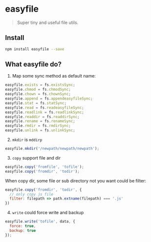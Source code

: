 # easyfile
> Super tiny and useful file utils.

## Install

```sh
npm install easyfile --save
```

## What easyfile do?

1. Map some sync method as default name:

```js
easyfile.exists = fs.existsSync;
easyfile.chmod = fs.chmodSync;
easyfile.chown = fs.chownSync;
easyfile.append = fs.appendeasyfileSync;
easyfile.stat = fs.statSync;
easyfile.read = fs.readeasyfileSync;
easyfile.readlink = fs.readlinkSync;
easyfile.readdir = fs.readdirSync;
easyfile.rename = fs.renameSync;
easyfile.rmdir = fs.rmdirSync;
easyfile.unlink = fs.unlinkSync;
```

2. `mkdir` is `mddirp`

```js
easyfile.mkdir('/newpath/newpath/newpath');
```

3. `copy` support file and dir

```js
easyfile.copy('fromfile', 'tofile');
easyfile.copy('fromdir', 'todir');
```

When copy dir, some file or sub directory not you want could be filter:

```js
easyfile.copy('fromdir', 'todir', {
  // only copy js file
  filter: filepath => path.extname(filepath) === '.js'
})
```


4. `write` could force write and backup

```js
easyfile.write('tofile', data, {
  force: true,
  backup: true
});
```

